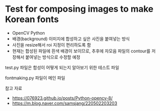 # Test for composing images to make Korean fonts

- OpenCV Python
- 배경(background) 이미지에 합성하고 싶은 사진을 붙여넣는 방식
- 사진을 resize해서 roi 지정이 편리하도록 함
- 현재는 합성된 파일에 흰색 배경이 보이므로, 추후에 자모음 파일의 contour를 저장해서 붙여넣는 방식으로 수정할 예정

test.py 파일은 합성이 어떻게 되는지 알아보기 위한 테스트 파일

fontmaking.py 파일이 메인 파일

참고 자료
- https://076923.github.io/posts/Python-opencv-8/
- https://m.blog.naver.com/samsjang/220502203203 
